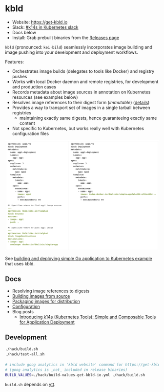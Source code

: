 # kbld

- Website: https://get-kbld.io
- Slack: [#k14s in Kubernetes slack](https://slack.kubernetes.io)
- Docs below
- Install: Grab prebuilt binaries from the [Releases page](https://github.com/k14s/kbld/releases)

`kbld` (pronounced: `kei·bild`) seamlessly incorporates image building and image pushing into your development and deployment workflows.

Features:

- Orchestrates image builds (delegates to tools like Docker) and registry pushes
- Works with local Docker daemon and remote registries, for development and production cases
- Records metadata about image sources in annotation on Kubernetes resources (see examples below)
- Resolves image references to their digest form (*immutable*) ([details](https://get-kbld.io/#why))
- Provides a way to transport set of images in a single tarball between registries
  - maintaining exactly same digests, hence guaranteeing exactly same content
- Not specific to Kubernetes, but works really well with Kubernetes configuration files  

![](docs/kbld-screenshot.png)

See [building and deploying simple Go application to Kubernetes example](https://github.com/k14s/k8s-simple-app-example#step-3-building-container-images-locally) that uses kbld.

## Docs

- [Resolving image references to digests](docs/resolving.md)
- [Building images from source](docs/building.md)
- [Packaging images for distribution](docs/packaging.md)
- [Configuration](docs/config.md)
- Blog posts
  - [Introducing k14s (Kubernetes Tools): Simple and Composable Tools for Application Deployment](https://content.pivotal.io/blog/introducing-k14s-kubernetes-tools-simple-and-composable-tools-for-application-deployment)

## Development

```bash
./hack/build.sh
./hack/test-all.sh

# include goog analytics in 'kbld website' command for https://get-kbld.io
# (goog analytics is _not_ included in release binaries)
BUILD_VALUES=./hack/build-values-get-kbld-io.yml ./hack/build.sh
```

`build.sh` depends on [ytt](https://github.com/k14s/ytt).
